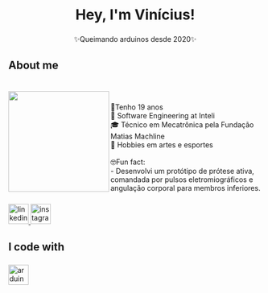 <h1 align="center">Hey, I'm Vinícius!</h1>

###

<p align="center">✨Queimando arduinos desde 2020✨</p>

###

<h2 align="left">About me</h2>

###

<br clear="both">

<img align="left" height="200" src="https://i.pinimg.com/736x/16/d5/6c/16d56c75c5fa85eebb5572719c3506fd.jpg"  />

###

<p align="left">🎂Tenho 19 anos<br>🐣 Software Engineering at Inteli<br>🎓 Técnico em Mecatrônica pela Fundação Matias Machline<br>🏀 Hobbies em artes e esportes<br><br>🤓Fun fact:<br>- Desenvolvi um protótipo de prótese ativa, comandada por pulsos eletromiográficos e angulação corporal para membros inferiores.</p>

###

<div align="left">
  <a href="https://www.linkedin.com/in/vin%C3%ADcius-rangel-381495265" target="_blank">
    <img src="https://img.shields.io/static/v1?message=LinkedIn&logo=linkedin&label=&color=0077B5&logoColor=white&labelColor=&style=for-the-badge" height="40" alt="linkedin logo"  />
  </a>
  <a href="https://www.instagram.com/_vinnywy_/" target="_blank">
    <img src="https://img.shields.io/static/v1?message=Instagram&logo=instagram&label=&color=E4405F&logoColor=white&labelColor=&style=for-the-badge" height="40" alt="instagram logo"  />
  </a>
</div>

###

<h2 align="left">I code with</h2>

###

<div align="left">
  <img src="https://cdn.jsdelivr.net/gh/devicons/devicon/icons/arduino/arduino-original.svg" height="40" alt="arduino logo"  />
</div>

###
